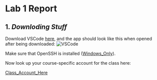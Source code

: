 # **Lab 1 Report**
## 1. *Downloding Stuff* 

Download VSCode [here](https://code.visualstudio.com/), and the app should look like this when opened after being downloaded:
![VSCode](file:///C:/Users/crist/Downloads/VSCode_ScreenShot.webp)

Make sure that OpenSSH is installed ([Windows_Only](https://docs.microsoft.com/en-us/windows-server/administration/openssh/openssh_install_firstuse)). 

Now look up your course-specific account for the class here: 

[Class_Account_Here](https://sdacs.ucsd.edu/~icc/index.php)

